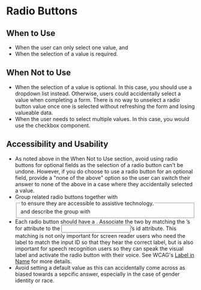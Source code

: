 # Radio Buttons

## When to Use
- When the user can only select one value, and
- When the selection of a value is required. 

## When Not to Use
- When the selection of a value is optional. In this case, you should use a dropdown list instead. Otherwise, users could accidentally select a value when completing a form. There is no way to unselect a radio button value once one is selected without refreshing the form and losing valueable data.
- When the user needs to select multiple values. In this case, you would use the checkbox component. 

## Accessibility and Usability
- As noted above in the When Not to Use section, avoid using radio buttons for optional fields as the selection of a radio button can't be undone. However, if you do choose to use a radio button for an optional field, provide a "none of the above" option so the user can switch their answer to none of the above in a case where they accidentally selected a value. 
- Group related radio buttons together with <fieldset> and describe the group with <legend> to ensure they are accessible to assistive technology.
- Each radio button should have a <label>. Associate the two by matching the <label>’s for attribute to the <input>’s id attribute. This matching is not only important for screen reader users who need the label to match the input ID so that they hear the correct label, but is also important for speech recognition users so they can speak the visual label and activate the radio button with their voice. See WCAG's [Label in Name](https://www.w3.org/WAI/WCAG21/Understanding/label-in-name.html) for more details. 
- Avoid setting a default value as this can accidentally come across as biased towards a sepcific answer, especially in the case of gender identity or race. 
